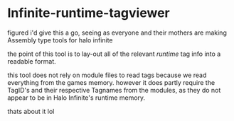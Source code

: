 # Infinite-runtime-tagviewer

figured i'd give this a go, seeing as everyone and their mothers are making Assembly type tools for halo infinite


the point of this tool is to lay-out all of the relevant *runtime* tag info into a readable format.

this tool does not rely on module files to read tags because we read everything from the games memory.
however it does partly require the TagID's and their respective Tagnames from the modules, as they do not appear to be in Halo Infinite's runtime memory.

thats about it lol
